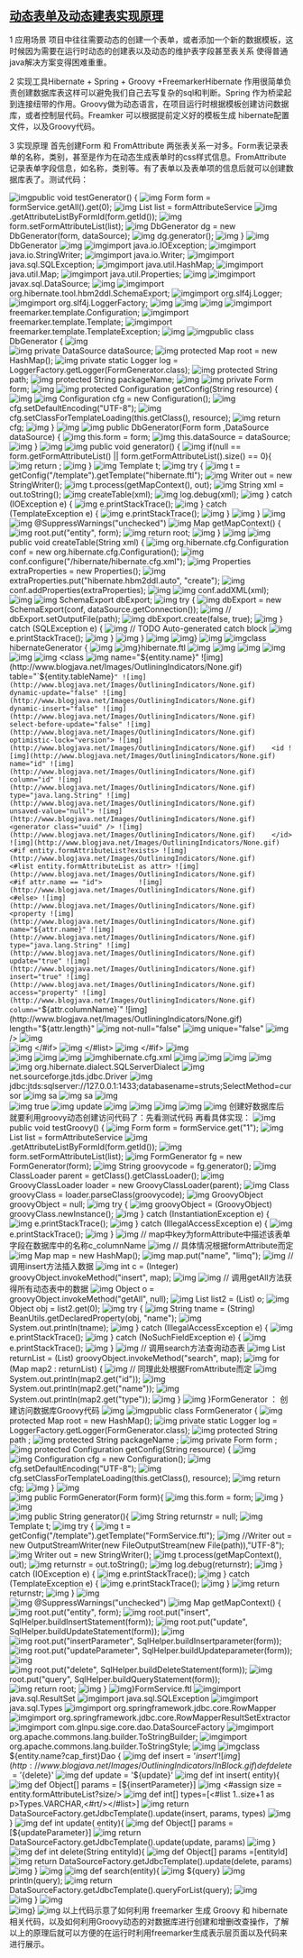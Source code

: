 ## [动态表单及动态建表实现原理](http://www.blogjava.net/limq/archive/2009/09/19/295690.html)

  1 应用场景
 项目中往往需要动态的创建一个表单，或者添加一个新的数据模板，这时候因为需要在运行时动态的创建表以及动态的维护表字段甚至表关系 使得普通java解决方案变得困难重重。 

  2 实现工具Hibernate + Spring + Groovy +FreemarkerHibernate 作用很简单负责创建数据库表这样可以避免我们自己去写复杂的sql和判断。Spring 作为桥梁起到连接纽带的作用。Groovy做为动态语言，在项目运行时根据模板创建访问数据库，或者控制层代码。Freamker 可以根据提前定义好的模板生成 hibernate配置文件，以及Groovy代码。   
  
  3 实现原理 首先创建Form 和 FromAttribute 两张表关系一对多。Form表记录表单的名称，类别，甚至是作为在动态生成表单时的css样式信息。FromAttribute记录表单字段信息，如名称，类别等。有了表单以及表单项的信息后就可以创建数据库表了。测试代码：
  
  
![img](http://www.blogjava.net/Images/OutliningIndicators/ExpandedBlockStart.gif)public void testGenerator() {
![img](http://www.blogjava.net/Images/OutliningIndicators/InBlock.gif)    Form form = formService.getAll().get(0);
![img](http://www.blogjava.net/Images/OutliningIndicators/InBlock.gif)    List<FormAttribute> list = formAttributeService
![img](http://www.blogjava.net/Images/OutliningIndicators/InBlock.gif)        .getAttributeListByFormId(form.getId());
![img](http://www.blogjava.net/Images/OutliningIndicators/InBlock.gif)    form.setFormAttributeList(list);
![img](http://www.blogjava.net/Images/OutliningIndicators/InBlock.gif)    DbGenerator dg = new DbGenerator(form, dataSource);
![img](http://www.blogjava.net/Images/OutliningIndicators/InBlock.gif)    dg.generator();
![img](http://www.blogjava.net/Images/OutliningIndicators/ExpandedBlockEnd.gif)  }
![img](http://www.blogjava.net/Images/OutliningIndicators/None.gif)DbGenerator
![img](http://www.blogjava.net/Images/OutliningIndicators/None.gif)
![img](http://www.blogjava.net/Images/OutliningIndicators/None.gif)import java.io.IOException;
![img](http://www.blogjava.net/Images/OutliningIndicators/None.gif)import java.io.StringWriter;
![img](http://www.blogjava.net/Images/OutliningIndicators/None.gif)import java.io.Writer;
![img](http://www.blogjava.net/Images/OutliningIndicators/None.gif)import java.sql.SQLException;
![img](http://www.blogjava.net/Images/OutliningIndicators/None.gif)import java.util.HashMap;
![img](http://www.blogjava.net/Images/OutliningIndicators/None.gif)import java.util.Map;
![img](http://www.blogjava.net/Images/OutliningIndicators/None.gif)import java.util.Properties;
![img](http://www.blogjava.net/Images/OutliningIndicators/None.gif)
![img](http://www.blogjava.net/Images/OutliningIndicators/None.gif)import javax.sql.DataSource;
![img](http://www.blogjava.net/Images/OutliningIndicators/None.gif)
![img](http://www.blogjava.net/Images/OutliningIndicators/None.gif)import org.hibernate.tool.hbm2ddl.SchemaExport;
![img](http://www.blogjava.net/Images/OutliningIndicators/None.gif)import org.slf4j.Logger;
![img](http://www.blogjava.net/Images/OutliningIndicators/None.gif)import org.slf4j.LoggerFactory;
![img](http://www.blogjava.net/Images/OutliningIndicators/None.gif)
![img](http://www.blogjava.net/Images/OutliningIndicators/None.gif)
![img](http://www.blogjava.net/Images/OutliningIndicators/None.gif)
![img](http://www.blogjava.net/Images/OutliningIndicators/None.gif)import freemarker.template.Configuration;
![img](http://www.blogjava.net/Images/OutliningIndicators/None.gif)import freemarker.template.Template;
![img](http://www.blogjava.net/Images/OutliningIndicators/None.gif)import freemarker.template.TemplateException;
![img](http://www.blogjava.net/Images/OutliningIndicators/None.gif)
![img](http://www.blogjava.net/Images/OutliningIndicators/ExpandedBlockStart.gif)public class DbGenerator {
![img](http://www.blogjava.net/Images/OutliningIndicators/InBlock.gif)  
![img](http://www.blogjava.net/Images/OutliningIndicators/InBlock.gif)  private DataSource dataSource;
![img](http://www.blogjava.net/Images/OutliningIndicators/InBlock.gif)  protected Map root = new HashMap();
![img](http://www.blogjava.net/Images/OutliningIndicators/InBlock.gif)  private static Logger log = LoggerFactory.getLogger(FormGenerator.class);
![img](http://www.blogjava.net/Images/OutliningIndicators/InBlock.gif)  protected String path;
![img](http://www.blogjava.net/Images/OutliningIndicators/InBlock.gif)  protected String packageName;
![img](http://www.blogjava.net/Images/OutliningIndicators/InBlock.gif)
![img](http://www.blogjava.net/Images/OutliningIndicators/InBlock.gif)  private Form form;
![img](http://www.blogjava.net/Images/OutliningIndicators/InBlock.gif)
![img](http://www.blogjava.net/Images/OutliningIndicators/ExpandedSubBlockStart.gif)  protected Configuration getConfig(String resource) {
![img](http://www.blogjava.net/Images/OutliningIndicators/InBlock.gif)
![img](http://www.blogjava.net/Images/OutliningIndicators/InBlock.gif)    Configuration cfg = new Configuration();
![img](http://www.blogjava.net/Images/OutliningIndicators/InBlock.gif)    cfg.setDefaultEncoding("UTF-8");
![img](http://www.blogjava.net/Images/OutliningIndicators/InBlock.gif)    cfg.setClassForTemplateLoading(this.getClass(), resource);
![img](http://www.blogjava.net/Images/OutliningIndicators/InBlock.gif)    return cfg;
![img](http://www.blogjava.net/Images/OutliningIndicators/ExpandedSubBlockEnd.gif)  }
![img](http://www.blogjava.net/Images/OutliningIndicators/InBlock.gif)
![img](http://www.blogjava.net/Images/OutliningIndicators/ExpandedSubBlockStart.gif)  public DbGenerator(Form form ,DataSource dataSource) {
![img](http://www.blogjava.net/Images/OutliningIndicators/InBlock.gif)    this.form = form;
![img](http://www.blogjava.net/Images/OutliningIndicators/InBlock.gif)    this.dataSource = dataSource;
![img](http://www.blogjava.net/Images/OutliningIndicators/ExpandedSubBlockEnd.gif)  }
![img](http://www.blogjava.net/Images/OutliningIndicators/InBlock.gif)
![img](http://www.blogjava.net/Images/OutliningIndicators/ExpandedSubBlockStart.gif)  public void generator() {
![img](http://www.blogjava.net/Images/OutliningIndicators/ExpandedSubBlockStart.gif)    if(null == form.getFormAttributeList() || form.getFormAttributeList().size() == 0){
![img](http://www.blogjava.net/Images/OutliningIndicators/InBlock.gif)      return ;
![img](http://www.blogjava.net/Images/OutliningIndicators/ExpandedSubBlockEnd.gif)    }
![img](http://www.blogjava.net/Images/OutliningIndicators/InBlock.gif)    Template t;
![img](http://www.blogjava.net/Images/OutliningIndicators/ExpandedSubBlockStart.gif)    try {
![img](http://www.blogjava.net/Images/OutliningIndicators/InBlock.gif)      t = getConfig("/template").getTemplate("hibernate.ftl");
![img](http://www.blogjava.net/Images/OutliningIndicators/InBlock.gif)      Writer out = new StringWriter();
![img](http://www.blogjava.net/Images/OutliningIndicators/InBlock.gif)      t.process(getMapContext(), out);
![img](http://www.blogjava.net/Images/OutliningIndicators/InBlock.gif)      String xml = out.toString();
![img](http://www.blogjava.net/Images/OutliningIndicators/InBlock.gif)      createTable(xml);
![img](http://www.blogjava.net/Images/OutliningIndicators/InBlock.gif)      log.debug(xml);
![img](http://www.blogjava.net/Images/OutliningIndicators/ExpandedSubBlockStart.gif)    } catch (IOException e) {
![img](http://www.blogjava.net/Images/OutliningIndicators/InBlock.gif)      e.printStackTrace();
![img](http://www.blogjava.net/Images/OutliningIndicators/ExpandedSubBlockStart.gif)    } catch (TemplateException e) {
![img](http://www.blogjava.net/Images/OutliningIndicators/InBlock.gif)      e.printStackTrace();
![img](http://www.blogjava.net/Images/OutliningIndicators/ExpandedSubBlockEnd.gif)    }
![img](http://www.blogjava.net/Images/OutliningIndicators/ExpandedSubBlockEnd.gif)  }
![img](http://www.blogjava.net/Images/OutliningIndicators/InBlock.gif)
![img](http://www.blogjava.net/Images/OutliningIndicators/InBlock.gif)  @SuppressWarnings("unchecked")
![img](http://www.blogjava.net/Images/OutliningIndicators/ExpandedSubBlockStart.gif)  Map getMapContext() {
![img](http://www.blogjava.net/Images/OutliningIndicators/InBlock.gif)    root.put("entity", form);
![img](http://www.blogjava.net/Images/OutliningIndicators/InBlock.gif)    return root;
![img](http://www.blogjava.net/Images/OutliningIndicators/ExpandedSubBlockEnd.gif)  }
![img](http://www.blogjava.net/Images/OutliningIndicators/InBlock.gif)
![img](http://www.blogjava.net/Images/OutliningIndicators/ExpandedSubBlockStart.gif)  public void createTable(String xml) {
![img](http://www.blogjava.net/Images/OutliningIndicators/InBlock.gif)    org.hibernate.cfg.Configuration conf = new org.hibernate.cfg.Configuration();
![img](http://www.blogjava.net/Images/OutliningIndicators/InBlock.gif)    conf.configure("/hibernate/hibernate.cfg.xml");
![img](http://www.blogjava.net/Images/OutliningIndicators/InBlock.gif)    Properties extraProperties = new Properties();
![img](http://www.blogjava.net/Images/OutliningIndicators/InBlock.gif)    extraProperties.put("hibernate.hbm2ddl.auto", "create");
![img](http://www.blogjava.net/Images/OutliningIndicators/InBlock.gif)    conf.addProperties(extraProperties);
![img](http://www.blogjava.net/Images/OutliningIndicators/InBlock.gif)
![img](http://www.blogjava.net/Images/OutliningIndicators/InBlock.gif)    conf.addXML(xml);
![img](http://www.blogjava.net/Images/OutliningIndicators/InBlock.gif)
![img](http://www.blogjava.net/Images/OutliningIndicators/InBlock.gif)    SchemaExport dbExport;
![img](http://www.blogjava.net/Images/OutliningIndicators/ExpandedSubBlockStart.gif)    try {
![img](http://www.blogjava.net/Images/OutliningIndicators/InBlock.gif)      dbExport = new SchemaExport(conf, dataSource.getConnection());
![img](http://www.blogjava.net/Images/OutliningIndicators/InBlock.gif)      // dbExport.setOutputFile(path);
![img](http://www.blogjava.net/Images/OutliningIndicators/InBlock.gif)      dbExport.create(false, true);
![img](http://www.blogjava.net/Images/OutliningIndicators/ExpandedSubBlockStart.gif)    } catch (SQLException e) {
![img](http://www.blogjava.net/Images/OutliningIndicators/InBlock.gif)      // TODO Auto-generated catch block
![img](http://www.blogjava.net/Images/OutliningIndicators/InBlock.gif)      e.printStackTrace();
![img](http://www.blogjava.net/Images/OutliningIndicators/ExpandedSubBlockEnd.gif)    }
![img](http://www.blogjava.net/Images/OutliningIndicators/ExpandedSubBlockEnd.gif)  }
![img](http://www.blogjava.net/Images/OutliningIndicators/InBlock.gif)
![img](http://www.blogjava.net/Images/OutliningIndicators/ExpandedBlockEnd.gif)}
![img](http://www.blogjava.net/Images/OutliningIndicators/None.gif)
![img](http://www.blogjava.net/Images/OutliningIndicators/ExpandedBlockStart.gif)class hibernateGenerator {
![img](http://www.blogjava.net/Images/OutliningIndicators/InBlock.gif)
![img](http://www.blogjava.net/Images/OutliningIndicators/ExpandedBlockEnd.gif)}hibernate.ftl
![img](http://www.blogjava.net/Images/OutliningIndicators/None.gif)<?xml version="1.0" encoding="UTF-8"?>
![img](http://www.blogjava.net/Images/OutliningIndicators/None.gif)
![img](http://www.blogjava.net/Images/OutliningIndicators/None.gif)<!DOCTYPE hibernate-mapping 
![img](http://www.blogjava.net/Images/OutliningIndicators/None.gif) PUBLIC "-//Hibernate/Hibernate Mapping DTD 3.0//EN"
![img](http://www.blogjava.net/Images/OutliningIndicators/None.gif)     "http://hibernate.sourceforge.net/hibernate-mapping-3.0.dtd">
![img](http://www.blogjava.net/Images/OutliningIndicators/None.gif)
![img](http://www.blogjava.net/Images/OutliningIndicators/None.gif)<hibernate-mapping>
![img](http://www.blogjava.net/Images/OutliningIndicators/None.gif)  <class
![img](http://www.blogjava.net/Images/OutliningIndicators/None.gif)    name="${entity.name}"
![img](http://www.blogjava.net/Images/OutliningIndicators/None.gif)    table="`${entity.tableName}`"
![img](http://www.blogjava.net/Images/OutliningIndicators/None.gif)    dynamic-update="false"
![img](http://www.blogjava.net/Images/OutliningIndicators/None.gif)    dynamic-insert="false"
![img](http://www.blogjava.net/Images/OutliningIndicators/None.gif)    select-before-update="false"
![img](http://www.blogjava.net/Images/OutliningIndicators/None.gif)    optimistic-lock="version">
![img](http://www.blogjava.net/Images/OutliningIndicators/None.gif)    <id
![img](http://www.blogjava.net/Images/OutliningIndicators/None.gif)      name="id"
![img](http://www.blogjava.net/Images/OutliningIndicators/None.gif)      column="id"
![img](http://www.blogjava.net/Images/OutliningIndicators/None.gif)      type="java.lang.String"
![img](http://www.blogjava.net/Images/OutliningIndicators/None.gif)      unsaved-value="null">
![img](http://www.blogjava.net/Images/OutliningIndicators/None.gif)      <generator class="uuid" />
![img](http://www.blogjava.net/Images/OutliningIndicators/None.gif)    </id>
![img](http://www.blogjava.net/Images/OutliningIndicators/None.gif)    <#if entity.formAttributeList?exists>
![img](http://www.blogjava.net/Images/OutliningIndicators/None.gif)      <#list entity.formAttributeList as attr>
![img](http://www.blogjava.net/Images/OutliningIndicators/None.gif)        <#if attr.name == "id">        
![img](http://www.blogjava.net/Images/OutliningIndicators/None.gif)        <#else>
![img](http://www.blogjava.net/Images/OutliningIndicators/None.gif)    <property
![img](http://www.blogjava.net/Images/OutliningIndicators/None.gif)      name="${attr.name}"
![img](http://www.blogjava.net/Images/OutliningIndicators/None.gif)      type="java.lang.String"
![img](http://www.blogjava.net/Images/OutliningIndicators/None.gif)      update="true"
![img](http://www.blogjava.net/Images/OutliningIndicators/None.gif)      insert="true"
![img](http://www.blogjava.net/Images/OutliningIndicators/None.gif)      access="property"
![img](http://www.blogjava.net/Images/OutliningIndicators/None.gif)      column="`${attr.columnName}`"
![img](http://www.blogjava.net/Images/OutliningIndicators/None.gif)      length="${attr.length}"
![img](http://www.blogjava.net/Images/OutliningIndicators/None.gif)      not-null="false"
![img](http://www.blogjava.net/Images/OutliningIndicators/None.gif)      unique="false"
![img](http://www.blogjava.net/Images/OutliningIndicators/None.gif)    />
![img](http://www.blogjava.net/Images/OutliningIndicators/None.gif)    
![img](http://www.blogjava.net/Images/OutliningIndicators/None.gif)        </#if>
![img](http://www.blogjava.net/Images/OutliningIndicators/None.gif)      </#list>
![img](http://www.blogjava.net/Images/OutliningIndicators/None.gif)    </#if>
![img](http://www.blogjava.net/Images/OutliningIndicators/None.gif)    
![img](http://www.blogjava.net/Images/OutliningIndicators/None.gif)  </class>
![img](http://www.blogjava.net/Images/OutliningIndicators/None.gif)
![img](http://www.blogjava.net/Images/OutliningIndicators/None.gif)</hibernate-mapping>
![img](http://www.blogjava.net/Images/OutliningIndicators/None.gif)hibernate.cfg.xml
![img](http://www.blogjava.net/Images/OutliningIndicators/None.gif)<!DOCTYPE hibernate-configuration
![img](http://www.blogjava.net/Images/OutliningIndicators/None.gif)  PUBLIC "-//Hibernate/Hibernate Configuration DTD 3.0//EN"
![img](http://www.blogjava.net/Images/OutliningIndicators/None.gif)  "http://hibernate.sourceforge.net/hibernate-configuration-3.0.dtd">
![img](http://www.blogjava.net/Images/OutliningIndicators/None.gif)
![img](http://www.blogjava.net/Images/OutliningIndicators/None.gif)<hibernate-configuration>
![img](http://www.blogjava.net/Images/OutliningIndicators/None.gif)<session-factory>
![img](http://www.blogjava.net/Images/OutliningIndicators/None.gif)    <property name="dialect">org.hibernate.dialect.SQLServerDialect</property>
![img](http://www.blogjava.net/Images/OutliningIndicators/None.gif)  <property name="connection.driver_class">net.sourceforge.jtds.jdbc.Driver</property>
![img](http://www.blogjava.net/Images/OutliningIndicators/None.gif)  <property name="connection.url">jdbc:jtds:sqlserver://127.0.0.1:1433;databasename=struts;SelectMethod=cursor</property>
![img](http://www.blogjava.net/Images/OutliningIndicators/None.gif)  <property name="connection.username">sa</property>
![img](http://www.blogjava.net/Images/OutliningIndicators/None.gif)  <property name="connection.password">sa</property>
![img](http://www.blogjava.net/Images/OutliningIndicators/None.gif)  
![img](http://www.blogjava.net/Images/OutliningIndicators/None.gif)  <property name="show_sql">true</property>
![img](http://www.blogjava.net/Images/OutliningIndicators/None.gif)  <property name="hibernate.hbm2ddl.auto">update</property>
![img](http://www.blogjava.net/Images/OutliningIndicators/None.gif)
![img](http://www.blogjava.net/Images/OutliningIndicators/None.gif)<!-- 
![img](http://www.blogjava.net/Images/OutliningIndicators/None.gif)  <mapping resource="hibernate/FormAttribute.hbm.xml" />
![img](http://www.blogjava.net/Images/OutliningIndicators/None.gif)  <mapping resource="hibernate/Form.hbm.xml" />
![img](http://www.blogjava.net/Images/OutliningIndicators/None.gif)  -->
![img](http://www.blogjava.net/Images/OutliningIndicators/None.gif)</session-factory>
![img](http://www.blogjava.net/Images/OutliningIndicators/None.gif)
![img](http://www.blogjava.net/Images/OutliningIndicators/None.gif)</hibernate-configuration> 创建好数据库后 就要利用groovy动态创建访问代码了：先看测试代码 再看具体实现：
![img](http://www.blogjava.net/Images/OutliningIndicators/ExpandedBlockStart.gif)public void testGroovy() {
![img](http://www.blogjava.net/Images/OutliningIndicators/InBlock.gif)    Form form = formService.get("1");
![img](http://www.blogjava.net/Images/OutliningIndicators/InBlock.gif)    List<FormAttribute> list = formAttributeService
![img](http://www.blogjava.net/Images/OutliningIndicators/InBlock.gif)        .getAttributeListByFormId(form.getId());
![img](http://www.blogjava.net/Images/OutliningIndicators/InBlock.gif)    form.setFormAttributeList(list);
![img](http://www.blogjava.net/Images/OutliningIndicators/InBlock.gif)    FormGenerator fg = new FormGenerator(form);
![img](http://www.blogjava.net/Images/OutliningIndicators/InBlock.gif)    String groovycode = fg.generator();
![img](http://www.blogjava.net/Images/OutliningIndicators/InBlock.gif)    ClassLoader parent = getClass().getClassLoader();
![img](http://www.blogjava.net/Images/OutliningIndicators/InBlock.gif)    GroovyClassLoader loader = new GroovyClassLoader(parent);
![img](http://www.blogjava.net/Images/OutliningIndicators/InBlock.gif)    Class groovyClass = loader.parseClass(groovycode);
![img](http://www.blogjava.net/Images/OutliningIndicators/InBlock.gif)    GroovyObject groovyObject = null;
![img](http://www.blogjava.net/Images/OutliningIndicators/ExpandedSubBlockStart.gif)    try {
![img](http://www.blogjava.net/Images/OutliningIndicators/InBlock.gif)      groovyObject = (GroovyObject) groovyClass.newInstance();
![img](http://www.blogjava.net/Images/OutliningIndicators/ExpandedSubBlockStart.gif)    } catch (InstantiationException e) {
![img](http://www.blogjava.net/Images/OutliningIndicators/InBlock.gif)      e.printStackTrace();
![img](http://www.blogjava.net/Images/OutliningIndicators/ExpandedSubBlockStart.gif)    } catch (IllegalAccessException e) {
![img](http://www.blogjava.net/Images/OutliningIndicators/InBlock.gif)      e.printStackTrace();
![img](http://www.blogjava.net/Images/OutliningIndicators/ExpandedSubBlockEnd.gif)    }
![img](http://www.blogjava.net/Images/OutliningIndicators/InBlock.gif)    // map中key为formAttribute中描述该表单字段在数据库中的名称c_columnName
![img](http://www.blogjava.net/Images/OutliningIndicators/InBlock.gif)    // 具体情况根据formAttribute而定
![img](http://www.blogjava.net/Images/OutliningIndicators/InBlock.gif)    Map map = new HashMap();
![img](http://www.blogjava.net/Images/OutliningIndicators/InBlock.gif)    map.put("name", "limq");
![img](http://www.blogjava.net/Images/OutliningIndicators/InBlock.gif)    // 调用insert方法插入数据
![img](http://www.blogjava.net/Images/OutliningIndicators/InBlock.gif)    int c = (Integer) groovyObject.invokeMethod("insert", map);
![img](http://www.blogjava.net/Images/OutliningIndicators/InBlock.gif)
![img](http://www.blogjava.net/Images/OutliningIndicators/InBlock.gif)    // 调用getAll方法获得所有动态表中的数据
![img](http://www.blogjava.net/Images/OutliningIndicators/InBlock.gif)    Object o = groovyObject.invokeMethod("getAll", null);
![img](http://www.blogjava.net/Images/OutliningIndicators/InBlock.gif)    List list2 = (List) o;
![img](http://www.blogjava.net/Images/OutliningIndicators/InBlock.gif)    Object obj = list2.get(0);
![img](http://www.blogjava.net/Images/OutliningIndicators/ExpandedSubBlockStart.gif)    try {
![img](http://www.blogjava.net/Images/OutliningIndicators/InBlock.gif)      String tname = (String) BeanUtils.getDeclaredProperty(obj, "name");
![img](http://www.blogjava.net/Images/OutliningIndicators/InBlock.gif)      System.out.println(tname);
![img](http://www.blogjava.net/Images/OutliningIndicators/ExpandedSubBlockStart.gif)    } catch (IllegalAccessException e) {
![img](http://www.blogjava.net/Images/OutliningIndicators/InBlock.gif)      e.printStackTrace();
![img](http://www.blogjava.net/Images/OutliningIndicators/ExpandedSubBlockStart.gif)    } catch (NoSuchFieldException e) {
![img](http://www.blogjava.net/Images/OutliningIndicators/InBlock.gif)      e.printStackTrace();
![img](http://www.blogjava.net/Images/OutliningIndicators/ExpandedSubBlockEnd.gif)    }
![img](http://www.blogjava.net/Images/OutliningIndicators/InBlock.gif)    // 调用search方法查询动态表
![img](http://www.blogjava.net/Images/OutliningIndicators/InBlock.gif)    List<Map> returnList = (List) groovyObject.invokeMethod("search", map);
![img](http://www.blogjava.net/Images/OutliningIndicators/ExpandedSubBlockStart.gif)    for (Map map2 : returnList) {
![img](http://www.blogjava.net/Images/OutliningIndicators/InBlock.gif)      // 同理此处根据FromAttribute而定
![img](http://www.blogjava.net/Images/OutliningIndicators/InBlock.gif)      System.out.println(map2.get("id"));
![img](http://www.blogjava.net/Images/OutliningIndicators/InBlock.gif)      System.out.println(map2.get("name"));
![img](http://www.blogjava.net/Images/OutliningIndicators/InBlock.gif)      System.out.println(map2.get("type"));
![img](http://www.blogjava.net/Images/OutliningIndicators/ExpandedSubBlockEnd.gif)    }
![img](http://www.blogjava.net/Images/OutliningIndicators/ExpandedBlockEnd.gif)  }FormGenerator ： 创建访问数据库Groovy代码
![img](http://www.blogjava.net/Images/OutliningIndicators/None.gif)
![img](http://www.blogjava.net/Images/OutliningIndicators/ExpandedBlockStart.gif)public class FormGenerator {
![img](http://www.blogjava.net/Images/OutliningIndicators/InBlock.gif)  protected Map root = new HashMap();
![img](http://www.blogjava.net/Images/OutliningIndicators/InBlock.gif)  private static Logger log = LoggerFactory.getLogger(FormGenerator.class);
![img](http://www.blogjava.net/Images/OutliningIndicators/InBlock.gif)    protected String path ;
![img](http://www.blogjava.net/Images/OutliningIndicators/InBlock.gif)    protected String packageName ;
![img](http://www.blogjava.net/Images/OutliningIndicators/InBlock.gif)    private Form form ; 
![img](http://www.blogjava.net/Images/OutliningIndicators/ExpandedSubBlockStart.gif)    protected Configuration getConfig(String resource) {
![img](http://www.blogjava.net/Images/OutliningIndicators/InBlock.gif)      
![img](http://www.blogjava.net/Images/OutliningIndicators/InBlock.gif)       Configuration cfg = new Configuration();
![img](http://www.blogjava.net/Images/OutliningIndicators/InBlock.gif)      cfg.setDefaultEncoding("UTF-8");
![img](http://www.blogjava.net/Images/OutliningIndicators/InBlock.gif)      cfg.setClassForTemplateLoading(this.getClass(), resource);
![img](http://www.blogjava.net/Images/OutliningIndicators/InBlock.gif)      return cfg;
![img](http://www.blogjava.net/Images/OutliningIndicators/ExpandedSubBlockEnd.gif)    }
![img](http://www.blogjava.net/Images/OutliningIndicators/InBlock.gif)    
![img](http://www.blogjava.net/Images/OutliningIndicators/ExpandedSubBlockStart.gif)    public FormGenerator(Form form){
![img](http://www.blogjava.net/Images/OutliningIndicators/InBlock.gif)      this.form = form;
![img](http://www.blogjava.net/Images/OutliningIndicators/ExpandedSubBlockEnd.gif)    }
![img](http://www.blogjava.net/Images/OutliningIndicators/InBlock.gif)    
![img](http://www.blogjava.net/Images/OutliningIndicators/ExpandedSubBlockStart.gif)    public String generator(){
![img](http://www.blogjava.net/Images/OutliningIndicators/InBlock.gif)      String returnstr = null;
![img](http://www.blogjava.net/Images/OutliningIndicators/InBlock.gif)      Template t;
![img](http://www.blogjava.net/Images/OutliningIndicators/ExpandedSubBlockStart.gif)      try {
![img](http://www.blogjava.net/Images/OutliningIndicators/InBlock.gif)        t = getConfig("/template").getTemplate("FormService.ftl");
![img](http://www.blogjava.net/Images/OutliningIndicators/InBlock.gif)        //Writer out = new OutputStreamWriter(new FileOutputStream(new File(path)),"UTF-8");
![img](http://www.blogjava.net/Images/OutliningIndicators/InBlock.gif)        Writer out = new StringWriter();
![img](http://www.blogjava.net/Images/OutliningIndicators/InBlock.gif)        t.process(getMapContext(), out);
![img](http://www.blogjava.net/Images/OutliningIndicators/InBlock.gif)        returnstr = out.toString();
![img](http://www.blogjava.net/Images/OutliningIndicators/InBlock.gif)        log.debug(returnstr);
![img](http://www.blogjava.net/Images/OutliningIndicators/ExpandedSubBlockStart.gif)      } catch (IOException e) {
![img](http://www.blogjava.net/Images/OutliningIndicators/InBlock.gif)        e.printStackTrace();
![img](http://www.blogjava.net/Images/OutliningIndicators/ExpandedSubBlockStart.gif)      } catch (TemplateException e) {
![img](http://www.blogjava.net/Images/OutliningIndicators/InBlock.gif)        e.printStackTrace();
![img](http://www.blogjava.net/Images/OutliningIndicators/ExpandedSubBlockEnd.gif)      }
![img](http://www.blogjava.net/Images/OutliningIndicators/InBlock.gif)      return returnstr;
![img](http://www.blogjava.net/Images/OutliningIndicators/ExpandedSubBlockEnd.gif)    }
![img](http://www.blogjava.net/Images/OutliningIndicators/InBlock.gif)    
![img](http://www.blogjava.net/Images/OutliningIndicators/InBlock.gif)    @SuppressWarnings("unchecked")
![img](http://www.blogjava.net/Images/OutliningIndicators/ExpandedSubBlockStart.gif)    Map getMapContext() {
![img](http://www.blogjava.net/Images/OutliningIndicators/InBlock.gif)      root.put("entity", form);
![img](http://www.blogjava.net/Images/OutliningIndicators/InBlock.gif)      root.put("insert", SqlHelper.buildInsertStatement(form));
![img](http://www.blogjava.net/Images/OutliningIndicators/InBlock.gif)      root.put("update", SqlHelper.buildUpdateStatement(form));
![img](http://www.blogjava.net/Images/OutliningIndicators/InBlock.gif)      
![img](http://www.blogjava.net/Images/OutliningIndicators/InBlock.gif)      root.put("insertParameter", SqlHelper.buildInsertparameter(form));
![img](http://www.blogjava.net/Images/OutliningIndicators/InBlock.gif)      root.put("updateParameter", SqlHelper.buildUpdateparameter(form));
![img](http://www.blogjava.net/Images/OutliningIndicators/InBlock.gif)      
![img](http://www.blogjava.net/Images/OutliningIndicators/InBlock.gif)      root.put("delete", SqlHelper.buildDeleteStatement(form));
![img](http://www.blogjava.net/Images/OutliningIndicators/InBlock.gif)      root.put("query", SqlHelper.buildQueryStatement(form));  
![img](http://www.blogjava.net/Images/OutliningIndicators/InBlock.gif)      return root;
![img](http://www.blogjava.net/Images/OutliningIndicators/ExpandedSubBlockEnd.gif)    }
![img](http://www.blogjava.net/Images/OutliningIndicators/ExpandedBlockEnd.gif)}FormService.ftl
![img](http://www.blogjava.net/Images/OutliningIndicators/None.gif)import java.sql.ResultSet
![img](http://www.blogjava.net/Images/OutliningIndicators/None.gif)import java.sql.SQLException
![img](http://www.blogjava.net/Images/OutliningIndicators/None.gif)import java.sql.Types 
![img](http://www.blogjava.net/Images/OutliningIndicators/None.gif)import org.springframework.jdbc.core.RowMapper
![img](http://www.blogjava.net/Images/OutliningIndicators/None.gif)import org.springframework.jdbc.core.RowMapperResultSetExtractor
![img](http://www.blogjava.net/Images/OutliningIndicators/None.gif)import com.glnpu.sige.core.dao.DataSourceFactory
![img](http://www.blogjava.net/Images/OutliningIndicators/None.gif)import org.apache.commons.lang.builder.ToStringBuilder;
![img](http://www.blogjava.net/Images/OutliningIndicators/None.gif)import org.apache.commons.lang.builder.ToStringStyle;
![img](http://www.blogjava.net/Images/OutliningIndicators/None.gif)
![img](http://www.blogjava.net/Images/OutliningIndicators/ExpandedBlockStart.gif)class ${entity.name?cap_first}Dao {
![img](http://www.blogjava.net/Images/OutliningIndicators/InBlock.gif)   def insert = '${insert}'
![img](http://www.blogjava.net/Images/OutliningIndicators/InBlock.gif)   def delete = '${delete}'
![img](http://www.blogjava.net/Images/OutliningIndicators/InBlock.gif)   def update = '${update}'
![img](http://www.blogjava.net/Images/OutliningIndicators/ExpandedSubBlockStart.gif)   def int insert( entity){
![img](http://www.blogjava.net/Images/OutliningIndicators/ExpandedSubBlockStart.gif)    def Object[] params = [${insertParameter}]
![img](http://www.blogjava.net/Images/OutliningIndicators/InBlock.gif)    <#assign size = entity.formAttributeList?size/>
![img](http://www.blogjava.net/Images/OutliningIndicators/InBlock.gif)    def int[] types=[<#list 1..size+1 as p>Types.VARCHAR,<#rt/></#list>]
![img](http://www.blogjava.net/Images/OutliningIndicators/InBlock.gif)    return DataSourceFactory.getJdbcTemplate().update(insert, params, types)
![img](http://www.blogjava.net/Images/OutliningIndicators/ExpandedSubBlockEnd.gif)  }
![img](http://www.blogjava.net/Images/OutliningIndicators/ExpandedSubBlockStart.gif)   def int update( entity){
![img](http://www.blogjava.net/Images/OutliningIndicators/ExpandedSubBlockStart.gif)    def Object[] params = [${updateParameter}]
![img](http://www.blogjava.net/Images/OutliningIndicators/InBlock.gif)    return DataSourceFactory.getJdbcTemplate().update(update, params)
![img](http://www.blogjava.net/Images/OutliningIndicators/ExpandedSubBlockEnd.gif)  }
![img](http://www.blogjava.net/Images/OutliningIndicators/ExpandedSubBlockStart.gif)   def int delete(String entityId){
![img](http://www.blogjava.net/Images/OutliningIndicators/InBlock.gif)    def Object[] params =[entityId]
![img](http://www.blogjava.net/Images/OutliningIndicators/InBlock.gif)    return DataSourceFactory.getJdbcTemplate().update(delete, params)
![img](http://www.blogjava.net/Images/OutliningIndicators/ExpandedSubBlockEnd.gif)  }
![img](http://www.blogjava.net/Images/OutliningIndicators/InBlock.gif)
![img](http://www.blogjava.net/Images/OutliningIndicators/ExpandedSubBlockStart.gif)  def search(entity){
![img](http://www.blogjava.net/Images/OutliningIndicators/ExpandedSubBlockStart.gif)    ${query}
![img](http://www.blogjava.net/Images/OutliningIndicators/InBlock.gif)    println(query);
![img](http://www.blogjava.net/Images/OutliningIndicators/InBlock.gif)    return DataSourceFactory.getJdbcTemplate().queryForList(query);
![img](http://www.blogjava.net/Images/OutliningIndicators/InBlock.gif)    
![img](http://www.blogjava.net/Images/OutliningIndicators/ExpandedSubBlockEnd.gif)  }
![img](http://www.blogjava.net/Images/OutliningIndicators/InBlock.gif)  
![img](http://www.blogjava.net/Images/OutliningIndicators/ExpandedBlockEnd.gif)}
![img](http://www.blogjava.net/Images/OutliningIndicators/None.gif) 
  以上代码示意了如何利用 freemarker 生成 Groovy 和 hibernate 相关代码，以及如何利用Groovy动态的对数据库进行创建和增删改查操作，了解以上的原理后就可以方便的在运行时利用freemarker生成表示层页面以及代码来进行展示。